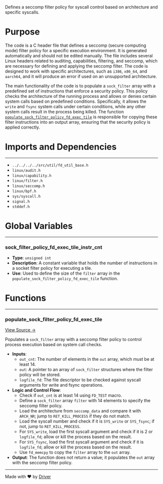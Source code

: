 <!--------------------------------------------------------------------------------->
<!-- IMPORTANT: This file is auto-generated by Driver (https://driver.ai). -------->
<!-- Manual edits may be overwritten on future commits. --------------------------->
<!--------------------------------------------------------------------------------->

Defines a seccomp filter policy for syscall control based on architecture and specific syscalls.

# Purpose
The code is a C header file that defines a seccomp (secure computing mode) filter policy for a specific execution environment. It is generated automatically and should not be edited manually. The file includes several Linux headers related to auditing, capabilities, filtering, and seccomp, which are necessary for defining and applying the seccomp filter. The code is designed to work with specific architectures, such as `i386`, `x86_64`, and `aarch64`, and it will produce an error if used on an unsupported architecture.

The main functionality of the code is to populate a `sock_filter` array with a predefined set of instructions that enforce a security policy. This policy checks the architecture of the running process and allows or denies certain system calls based on predefined conditions. Specifically, it allows the `write` and `fsync` system calls under certain conditions, while any other system calls result in the process being killed. The function [`populate_sock_filter_policy_fd_exec_tile`](<#populate_sock_filter_policy_fd_exec_tile>) is responsible for copying these filter instructions into an output array, ensuring that the security policy is applied correctly.
# Imports and Dependencies

---
- `../../../../src/util/fd_util_base.h`
- `linux/audit.h`
- `linux/capability.h`
- `linux/filter.h`
- `linux/seccomp.h`
- `linux/bpf.h`
- `sys/syscall.h`
- `signal.h`
- `stddef.h`


# Global Variables

---
### sock\_filter\_policy\_fd\_exec\_tile\_instr\_cnt
- **Type**: ``unsigned int``
- **Description**: A constant variable that holds the number of instructions in a socket filter policy for executing a tile.
- **Use**: Used to define the size of the `filter` array in the `populate_sock_filter_policy_fd_exec_tile` function.


# Functions

---
### populate\_sock\_filter\_policy\_fd\_exec\_tile<!-- {{#callable:populate_sock_filter_policy_fd_exec_tile}} -->
[View Source →](<../../../../../../src/discof/exec/generated/fd_exec_tile_seccomp.h#L26>)

Populates a `sock_filter` array with a seccomp filter policy to control process execution based on system call checks.
- **Inputs**:
    - `out_cnt`: The number of elements in the `out` array, which must be at least 14.
    - `out`: A pointer to an array of `sock_filter` structures where the filter policy will be stored.
    - `logfile_fd`: The file descriptor to be checked against syscall arguments for write and fsync operations.
- **Logic and Control Flow**:
    - Check if `out_cnt` is at least 14 using `FD_TEST` macro.
    - Define a `sock_filter` array `filter` with 14 elements to specify the seccomp filter policy.
    - Load the architecture from `seccomp_data` and compare it with `ARCH_NR`; jump to `RET_KILL_PROCESS` if they do not match.
    - Load the syscall number and check if it is `SYS_write` or `SYS_fsync`; if not, jump to `RET_KILL_PROCESS`.
    - For `SYS_write`, load the first syscall argument and check if it is 2 or `logfile_fd`; allow or kill the process based on the result.
    - For `SYS_fsync`, load the first syscall argument and check if it is `logfile_fd`; allow or kill the process based on the result.
    - Use `fd_memcpy` to copy the `filter` array to the `out` array.
- **Output**: The function does not return a value; it populates the `out` array with the seccomp filter policy.



---
Made with ❤️ by [Driver](https://www.driver.ai/)